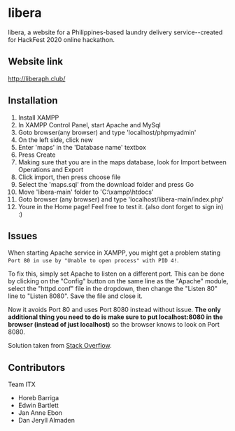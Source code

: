 # libera
libera, a website for a Philippines-based laundry delivery service--created for HackFest 2020 online hackathon.

## Website link
http://liberaph.club/

## Installation
1. Install XAMPP
2. In XAMPP Control Panel, start Apache and MySql
3. Goto browser(any browser) and type 'localhost/phpmyadmin'
4. On the left side, click new
5. Enter 'maps' in the 'Database name' textbox
6. Press Create
7. Making sure that you are in the maps database, look for Import between Operations and Export
5. Click import, then press choose file
6. Select the 'maps.sql' from the download folder and press Go
7. Move 'libera-main' folder to 'C:\xampp\htdocs'
8. Goto browser (any browser) and type 'localhost/libera-main/index.php'
9. Youre in the Home page! Feel free to test it. (also dont forget to sign in) :)

## Issues
When starting Apache service in XAMPP, you might get a problem stating `Port 80 in use by "Unable to open process" with PID 4!`.

To fix this, simply set Apache to listen on a different port. This can be done by clicking on the "Config" button on the same line as the "Apache" module, select the "httpd.conf" file in the dropdown, then change the "Listen 80" line to "Listen 8080". Save the file and close it.

Now it avoids Port 80 and uses Port 8080 instead without issue. **The only additional thing you need to do is make sure to put localhost:8080 in the browser (instead of just localhost)** so the browser knows to look on Port 8080.

Solution taken from [Stack Overflow](https://stackoverflow.com/questions/23317372/xampp-port-80-in-use-by-unable-to-open-process-with-pid-4).

## Contributors

Team ITX
  - Horeb Barriga
  - Edwin Bartlett
  - Jan Anne Ebon
  - Dan Jeryll Almaden
